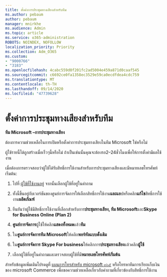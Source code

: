 ```yaml
---
title: ตั้งค่าการประชุมทางเสียงสำหรับทีม
ms.author: pebaum
author: pebaum
manager: mnirkhe
ms.audience: Admin
ms.topic: article
ms.service: o365-administration
ROBOTS: NOINDEX, NOFOLLOW
localization_priority: Priority
ms.collection: Adm_O365
ms.custom:
- "9000766"
- "3183"
ms.openlocfilehash: 4cabc559d0f201fc2ad5004e459a871d0caaf545
ms.sourcegitcommit: c6692ce0fa1358ec3529e59ca0ecdfdea4cdc759
ms.translationtype: MT
ms.contentlocale: th-TH
ms.lasthandoff: 09/14/2020
ms.locfileid: "47739628"
---
```

# <a name="setup-audio-conferencing-for-teams"></a>ตั้งค่าการประชุมทางเสียงสำหรับทีม

**ทีม Microsoft –การประชุมทางเสียง**

ต้องการความช่วยเหลือในการเปิดหรือตั้งค่าการประชุมทางเสียงในทีม Microsoft ใช่หรือไม่

ผู้ใช้รายนี้ได้ถูกสร้างเมื่อเร็วๆนี้หรือไม่  ถ้าเป็นเช่นนั้นคุณจะต้องรอ2–24ชั่วโมงเพื่อให้การตั้งค่ามีผลใช้งาน

เมื่อต้องการตรวจสอบว่าผู้ใช้ได้รับสิทธิ์การใช้งานสำหรับการประชุมทางเสียงและมีหมายเลขโทรศัพท์เริ่มต้น:

1. ไปที่ [ผู้ใช้ที่ใช้งานอยู่](https://admin.microsoft.com/Adminportal/Home?source=applauncher#/users) จากนั้นเลือกผู้ใช้ที่อยู่ในคำถาม

2. ทั้งนี้ขึ้นอยู่กับเวอร์ชันของศูนย์การจัดการให้เลือกสิทธิ์การใช้งาน**และแอ**ปหรือคลิก**แก้ไข**สิทธิ์การใช้งาน**ผลิตภัณฑ์**

3. ยืนยันว่าผู้ใช้มีสิทธิ์การใช้งานที่เลือกสำหรับการ**ประชุมทางเสียง, ทีม Microsoft**และ**Skype for Business Online (Plan 2)**

4. **ศูนย์การจัดการ**ผู้ใช้ให้คลิก**แสดงทั้งหมด**แล้ว**ทีม**

5. ใน**ศูนย์การจัดการทีม Microsoft**ให้คลิก**พอร์ทัลแบบดั้งเดิม**

6. ใน**ศูนย์การจัดการ Skype For business**ให้คลิกการ**ประชุมทางเสียง**แล้วคลิก**ผู้ใช้**

7. เลือกผู้ใช้ที่อยู่ในคำถามและตรวจสอบผู้ใช้ที่มี**หมายเลขโทรศัพท์เริ่มต้น**

สำหรับข้อมูลเพิ่มเติมโปรดดูที่ [แผนการโทรสำหรับ microsoft ๓๖๕](https://docs.microsoft.com/microsoftteams/calling-plans-for-office-365) หรือโทรหาทีมการเรียกเก็บเงินของ microsoft Commerce เพื่อขอความช่วยเหลือเกี่ยวกับคำถามที่เกี่ยวข้องกับสิทธิ์การใช้งาน